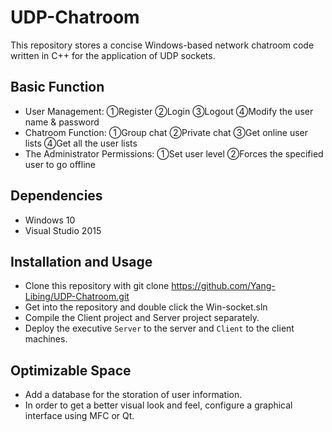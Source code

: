# UDP-Chatroom
This repository stores a concise Windows-based network chatroom code written in C++ for the application of UDP sockets.

## Basic Function
+ User Management: ①Register ②Login ③Logout ④Modify the user name & password
+ Chatroom Function: ①Group chat ②Private chat ③Get online user lists ④Get all the user lists
+ The Administrator Permissions: ①Set user level ②Forces the specified user to go offline

## Dependencies
+ Windows 10
+ Visual Studio 2015

## Installation and Usage
+ Clone this repository with
    git clone https://github.com/Yang-Libing/UDP-Chatroom.git
+ Get into the repository and double click the Win-socket.sln
+ Compile the Client project and Server project separately.
+ Deploy the executive ```Server``` to the server and ```Client``` to the client machines.

## Optimizable Space
+ Add a database for the storation of user information.
+ In order to get a better visual look and feel, configure a graphical interface using MFC or Qt.
